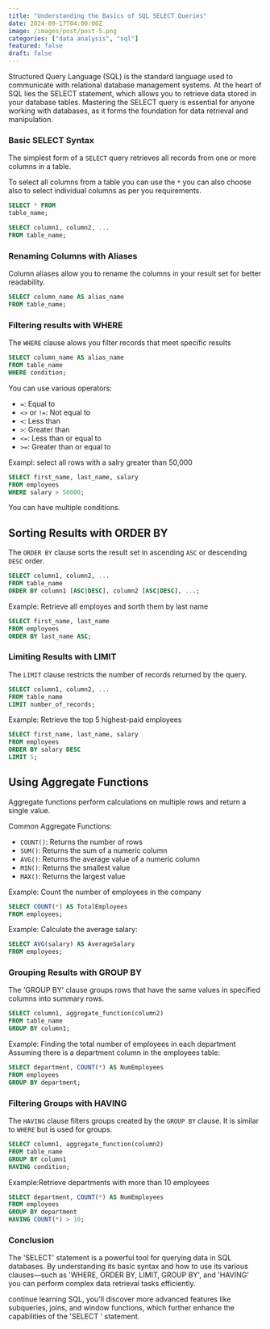 ```yaml
---
title: "Understanding the Basics of SQL SELECT Queries"
date: 2024-09-17T04:00:00Z
image: /images/post/post-5.png
categories: ["data analysis", "sql"]
featured: false
draft: false
---
```


Structured Query Language (SQL) is the standard language used to communicate with relational database management systems. At the heart of SQL lies the SELECT statement, which allows you to retrieve data stored in your database tables. Mastering the SELECT query is essential for anyone working with databases, as it forms the foundation for data retrieval and manipulation.

### Basic SELECT Syntax

The simplest form of a `SELECT` query retrieves all records from one or more columns in a table.

To select all columns from a table you can use the `*`  you can also choose also to select individual columns as per you requirements.

~~~SQL
SELECT * FROM
table_name;

SELECT column1, column2, ...
FROM table_name;
~~~

### Renaming Columns with Aliases

Column aliases allow you to rename the columns in your result set for better readability.

~~~SQL
SELECT column_name AS alias_name
FROM table_name;
~~~

### Filtering results with WHERE

The `WHERE` clause alows you filter records that meet specific results

~~~SQL
SELECT column_name AS alias_name
FROM table_name
WHERE condition;
~~~

You can use various operators:

- `=`: Equal to
- `<>` or `!=`: Not equal to
- `<`: Less than
- `>`: Greater than
- `<=`: Less than or equal to
- `>=`: Greater than or equal to

Exampl: select all rows with a salry greater than 50,000

~~~SQL
SELECT first_name, last_name, salary
FROM employees
WHERE salary > 50000;
~~~

You can have multiple conditions.

## Sorting Results with ORDER BY

The `ORDER BY` clause sorts the result set in ascending `ASC` or descending `DESC` order.

~~~SQL
SELECT column1, column2, ...
FROM table_name
ORDER BY column1 [ASC|DESC], column2 [ASC|DESC], ...;
~~~

Example: Retrieve all employes and sorth them by last name

~~~SQL
SELECT first_name, last_name
FROM employees
ORDER BY last_name ASC;
~~~

### Limiting Results with LIMIT

The `LIMIT` clause restricts the number of records returned by the query.

~~~SQL
SELECT column1, column2, ...
FROM table_name
LIMIT number_of_records;
~~~

Example: Retrieve the top 5 highest-paid employees

~~~SQL
SELECT first_name, last_name, salary
FROM employees
ORDER BY salary DESC
LIMIT 5;
~~~

## Using Aggregate Functions

Aggregate functions perform calculations on multiple rows and return a single value.

Common Aggregate Functions:

- `COUNT()`: Returns the number of rows
- `SUM()`: Returns the sum of a numeric column
- `AVG()`: Returns the average value of a numeric column
- `MIN()`: Returns the smallest value
- `MAX()`: Returns the largest value


Example: Count the number of employees in the company
~~~SQL
SELECT COUNT(*) AS TotalEmployees
FROM employees;
~~~

Example: Calculate the average salary:

~~~SQL
SELECT AVG(salary) AS AverageSalary
FROM employees;
~~~

### Grouping Results with GROUP BY

The 'GROUP BY' clause groups rows that have the same values in specified columns into summary rows.

~~~SQL
SELECT column1, aggregate_function(column2)
FROM table_name
GROUP BY column1;

~~~

Example: Finding the total number of employees in each department
Assuming there is a department column in the employees table:

~~~SQL
SELECT department, COUNT(*) AS NumEmployees
FROM employees
GROUP BY department;
~~~

### Filtering Groups with HAVING

The `HAVING` clause filters groups created by the `GROUP BY` clause. It is similar to `WHERE` but is used for groups.

~~~SQL
SELECT column1, aggregate_function(column2)
FROM table_name
GROUP BY column1
HAVING condition;
~~~

Example:Retrieve departments with more than 10 employees

~~~SQL
SELECT department, COUNT(*) AS NumEmployees
FROM employees
GROUP BY department
HAVING COUNT(*) > 10;
~~~

### Conclusion

The 'SELECT' statement is a powerful tool for querying data in SQL databases. By understanding its basic syntax and how to use its various clauses—such as 'WHERE, ORDER BY, LIMIT, GROUP BY', and 'HAVING' you can perform complex data retrieval tasks efficiently.

continue learning SQL, you'll discover more advanced features like subqueries, joins, and window functions, which further enhance the capabilities of the 'SELECT ' statement.
